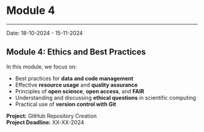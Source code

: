 # Module 4
---
Date: 18-10-2024 - 15-11-2024

## Module 4: Ethics and Best Practices
In this module, we focus on:
- Best practices for **data and code management**
- Effective **resource usage** and **quality assurance**
- Principles of **open science**, **open access**, and **FAIR**
- Understanding and discussing **ethical questions** in scientific computing
- Practical use of **version control with Git**

**Project:** GitHub Repository Creation   
**Project Deadline:** XX-XX-2024
